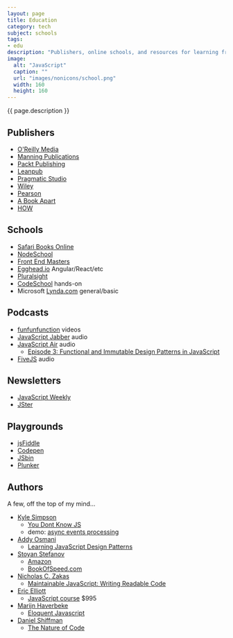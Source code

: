 ```yaml
---
layout: page
title: Education
category: tech
subject: schools
tags:
- edu
description: "Publishers, online schools, and resources for learning front-end development."
image:
  alt: "JavaScript"
  caption: ""
  url: "images/nonicons/school.png"
  width: 160
  height: 160
---
```


{{ page.description }}

Publishers
----------
* [O'Reilly Media](http://shop.oreilly.com/)
* [Manning Publications](https://www.manning.com/)
* [Packt Publishing](https://www.packtpub.com/)
* [Leanpub](https://leanpub.com/book_search?search=javascript)
* [Pragmatic Studio](https://pragmaticstudio.com/)
* [Wiley](http://www.wiley.com/WileyCDA/Section/id-350351.html)
* [Pearson](http://www.pearsoned.co.uk/bookshop/subject.asp?item=225)
* [A Book Apart](https://abookapart.com/)
* [HOW](http://www.howdesign.com/design-books/)

Schools
-------
* [Safari Books Online](https://www.SafariBooksOnline.com)
* [NodeSchool](http://nodeschool.io/)
* [Front End Masters](https://FrontEndMasters.com/)
* [Egghead.io](https://egghead.io/) Angular/React/etc
* [Pluralsight](https://www.pluralsight.com/)
* [CodeSchool](https://www.codeschool.com/) hands-on
* Microsoft [Lynda.com](https://www.lynda.com/) general/basic

Podcasts
--------
* [funfunfunction](https://www.youtube.com/channel/UCO1cgjhGzsSYb1rsB4bFe4Q/videos) videos
* [JavaScript Jabber](https://devchat.tv/js-jabber) audio
* [JavaScript Air](https://javascriptair.com/) audio
    * [Episode 3: Functional and Immutable Design Patterns in JavaScript](https://javascriptair.com/episodes/2015-12-30/)
* [FiveJS](https://fivejs.codeschool.com/) audio

Newsletters
-----------
* [JavaScript Weekly](http://javascriptweekly.com/)
* [JSter](http://jster.net/)

Playgrounds
----
* [jsFiddle](https://jsfiddle.net/)
* [Codepen](http://codepen.io/)
* [JSbin](http://jsbin.com/)
* [Plunker](https://plnkr.co/)

Authors
-------

A few, off the top of my mind...

* [Kyle Simpson](https://mobile.twitter.com/getify)
    * [You Dont Know JS](https://github.com/getify/You-Dont-Know-JS)
    * demo: [async events processing](https://github.com/getify/a-tale-of-three-lists#a-tale-of-three-lists)
* [Addy Osmani](https://mobile.twitter.com/addyosmani)
    * [Learning JavaScript Design Patterns](https://addyosmani.com/resources/essentialjsdesignpatterns/book/)
* [Stoyan Stefanov](https://mobile.twitter.com/stoyanstefanov)
    * [Amazon](http://www.amazon.com/Stoyan-Stefanov/e/B002BLXYIG)
    * [BookOfSpeed.com](http://www.bookofspeed.com/)
* [Nicholas C. Zakas](https://mobile.twitter.com/slicknet)
    * [Maintainable JavaScript: Writing Readable Code](http://shop.oreilly.com/product/0636920025245.do)
* [Eric Elliott](https://mobile.twitter.com/_ericelliott)
    * [JavaScript course](https://ericelliottjs.com/product/lifetime-access-pass/) $995
* [Marijn Haverbeke](https://mobile.twitter.com/marijnjh)
    * [Eloquent Javascript](http://eloquentjavascript.net/)
* [Daniel Shiffman](https://mobile.twitter.com/shiffman)
    * [The Nature of Code](http://natureofcode.com/book/)
